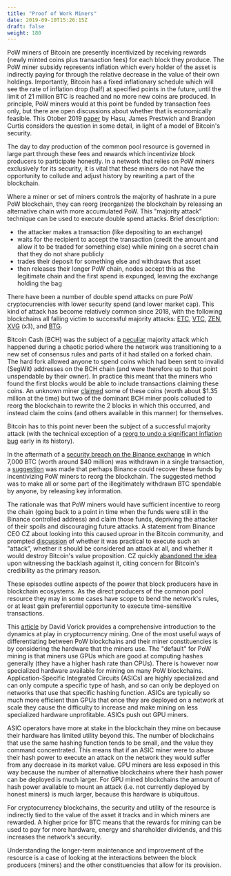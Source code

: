 ```yaml
---
title: "Proof of Work Miners"
date: 2019-09-10T15:26:15Z
draft: false
weight: 180
---
```


PoW miners of Bitcoin are presently incentivized by receiving rewards (newly minted coins plus transaction fees) for each block they produce. The PoW miner subsidy represents inflation which every holder of the asset is indirectly paying for through the relative decrease in the value of their own holdings. Importantly, Bitcoin has a fixed inflationary schedule which will see the rate of inflation drop (half) at specified points in the future, until the limit of 21 million BTC is reached and no more new coins are produced. In principle, PoW miners would at this point be funded by transaction fees only, but there are open discussions about whether that is economically feasible. This Otober 2019 [paper](https://uncommoncore.co/wp-content/uploads/2019/10/A-model-for-Bitcoins-security-and-the-declining-block-subsidy-v1.05.pdf) by Hasu, James Prestwich and Brandon Curtis considers the question in some detail, in light of a model of Bitcoin's security.

The day to day production of the common pool resource is governed in large part through these fees and rewards which incentivize block producers to participate honestly. In a network that relies on PoW miners exclusively for its security, it is vital that these miners do not have the opportunity to collude and adjust history by rewriting a part of the blockchain. 

Where a miner or set of miners controls the majority of hashrate in a pure PoW blockchain, they can reorg (reorganize) the blockchain by releasing an alternative chain with more accumulated PoW. This "majority attack" technique can be used to execute double spend attacks. Brief description:

* the attacker makes a transaction (like depositing to an exchange)
* waits for the recipient to accept the transaction (credit the amount and allow it to be traded for something else) while mining on a secret chain that they do not share publicly
* trades their deposit for something else and withdraws that asset
* then releases their longer PoW chain, nodes accept this as the legitimate chain and the first spend is expunged, leaving the exchange holding the bag

There have been a number of double spend attacks on pure PoW cryptocurrencies with lower security spend (and lower market cap). This kind of attack has become relatively common since 2018, with the following blockchains all falling victim to successful majority attacks: [ETC](https://blog.coinbase.com/ethereum-classic-etc-is-currently-being-51-attacked-33be13ce32de), [VTC](https://medium.com/coinmonks/vertcoin-vtc-is-currently-being-51-attacked-53ab633c08a4), [ZEN](https://bitcoinist.com/zencash-target-51-attack-loses-500k-double-spend-transactions/), [XVG](https://blockexplorer.com/news/third-times-a-charm-verge-suffers-51-attack-yet-again/) (x3), and [BTG](http://fortune.com/2018/05/29/bitcoin-gold-hack/).

Bitcoin Cash (BCH) was the subject of a [peculiar](https://blog.bitmex.com/the-bitcoin-cash-hardfork-three-interrelated-incidents/) majority attack which happened during a chaotic period where the network was transitioning to a new set of consensus rules and parts of it had stalled on a forked chain. The hard fork allowed anyone to spend coins which had been sent to invalid (SegWit) addresses on the BCH chain (and were therefore up to that point unspendable by their owner). In practice this meant that the miners who found the first blocks would be able to include transactions claiming these coins. An unknown miner [claimed](https://www.coindesk.com/bitcoin-cash-miners-undo-attackers-transactions-with-51-attack) some of these coins (worth about $1.35 million at the time) but two of the dominant BCH miner pools colluded to reorg the blockchain to rewrite the 2 blocks in which this occurred, and instead claim the coins (and others available in this manner) for themselves.

Bitcoin has to this point never been the subject of a successful majority attack (with the technical exception of a [reorg to undo a significant inflation bug](https://news.bitcoin.com/bitcoin-history-part-10-the-184-billion-btc-bug/) early in its history). 

In the aftermath of a [security breach on the Binance exchange](https://binance.zendesk.com/hc/en-us/articles/360028031711) in which 7,000 BTC (worth around $40 million) was withdrawn in a single transaction, a [suggestion](https://twitter.com/JeremyRubin/status/1125919526485254144) was made that perhaps Binance could recover these funds by incentivizing PoW miners to reorg the blockchain. The suggested method was to make all or some part of the illegitimately withdrawn BTC spendable by anyone, by releasing key information. 

The rationale was that PoW miners would have sufficient incentive to reorg the chain (going back to a point in time when the funds were still in the Binance controlled address) and claim those funds, depriving the attacker of their spoils and discouraging future attacks. A statement from Binance CEO CZ about looking into this caused uproar in the Bitcoin community, and prompted [discussion](https://research.circle.com/weekly-recaps/weekly-crypto-recap-to-reorg-or-not-to-reorg) of whether it was practical to execute such an "attack", whether it should be considered an attack at all, and whether it would destroy Bitcoin's value proposition. CZ quickly [abandoned the idea](https://twitter.com/cz_binance/status/1125996194734399488) upon witnessing the backlash against it, citing concern for Bitcoin's credibility as the primary reason.

These episodes outline aspects of the power that block producers have in blockchain ecosystems. As the direct producers of the common pool resource they may in some cases have scope to bend the network's rules, or at least gain preferential opportunity to execute time-sensitive transactions.

This [article](https://blog.sia.tech/the-state-of-cryptocurrency-mining-538004a37f9b) by David Vorick provides a comprehensive introduction to the dynamics at play in cryptocurrency mining. One of the most useful ways of differentiating between PoW blockchains and their miner constituencies is by considering the hardware that the miners use. The "default"  for PoW mining is that miners use GPUs which are good at computing hashes generally (they have a higher hash rate than CPUs). There is however now specialized hardware available for mining on many PoW blockchains. Application-Specific Integrated Circuits (ASICs) are highly specialized and can only compute a specific type of hash, and so can only be deployed on networks that use that specific hashing function. ASICs are typically so much more efficient than GPUs that once they are deployed on a network at scale they cause the difficulty to increase and make mining on less specialized hardware unprofitable. ASICs push out GPU miners.

ASIC operators have more at stake in the blockchain they mine on because their hardware has limited utility beyond this. The number of blockchains that use the same hashing function tends to be small, and the value they command concentrated. This means that if an ASIC miner were to abuse their hash power to execute an attack on the network they would suffer from any decrease in its market value. GPU miners are less exposed in this way because the number of alternative blockchains where their hash power can be deployed is much larger. For GPU mined blockchains the amount of hash power available to mount an attack (i.e. not currently deployed by honest miners) is much larger, because this hardware is ubiquitous. 

For cryptocurrency blockchains, the security and utility of the resource is indirectly tied to the value of the asset it tracks and in which miners are rewarded. A higher price for BTC means that the rewards for mining can be used to pay for more hardware, energy and shareholder dividends, and this increases the network's security.

Understanding the longer-term maintenance and improvement of the resource is a case of looking at the interactions between the block producers (miners) and the other constituencies that allow for its provision.